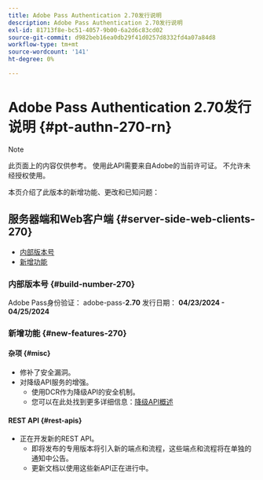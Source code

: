 ```yaml
---
title: Adobe Pass Authentication 2.70发行说明
description: Adobe Pass Authentication 2.70发行说明
exl-id: 81713f8e-bc51-4057-9b00-6a2d6c83cd02
source-git-commit: d982beb16ea0db29f41d0257d8332fd4a07a84d8
workflow-type: tm+mt
source-wordcount: '141'
ht-degree: 0%

---
```


# Adobe Pass Authentication 2.70发行说明 {#pt-authn-270-rn}

>[!NOTE]
>
>此页面上的内容仅供参考。 使用此API需要来自Adobe的当前许可证。 不允许未经授权使用。

本页介绍了此版本的新增功能、更改和已知问题：

## 服务器端和Web客户端 {#server-side-web-clients-270}

* [内部版本号](#build-number-270)
* [新增功能](#new-features-270)

### 内部版本号 {#build-number-270}

Adobe Pass身份验证： adobe-pass-**2.70**
发行日期： **04/23/2024 - 04/25/2024**

### 新增功能 {#new-features-270}

#### 杂项 {#misc}

* 修补了安全漏洞。
* 对降级API服务的增强。
   * 使用DCR作为降级API的安全机制。
   * 您可以在此处找到更多详细信息：[降级API概述](../integration-guide-programmers/features-premium/degraded-access/degradation-api-overview.md)

#### REST API {#rest-apis}

* 正在开发新的REST API。
   * 即将发布的专用版本将引入新的端点和流程，这些端点和流程将在单独的通知中公告。
   * 更新文档以使用这些新API正在进行中。
